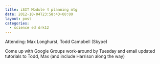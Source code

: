 ```yaml
---
title: iSIT Module 4 planning mtg
date: 2012-10-04T23:58:43+00:00
layout: post
categories:
  - science ed drk12
---
```

Attending: Max Longhurst, Todd Campbell (Skype)

Come up with Google Groups work-around by Tuesday and email updated tutorials to Todd, Max (and include Harrison along the way)

&nbsp;
